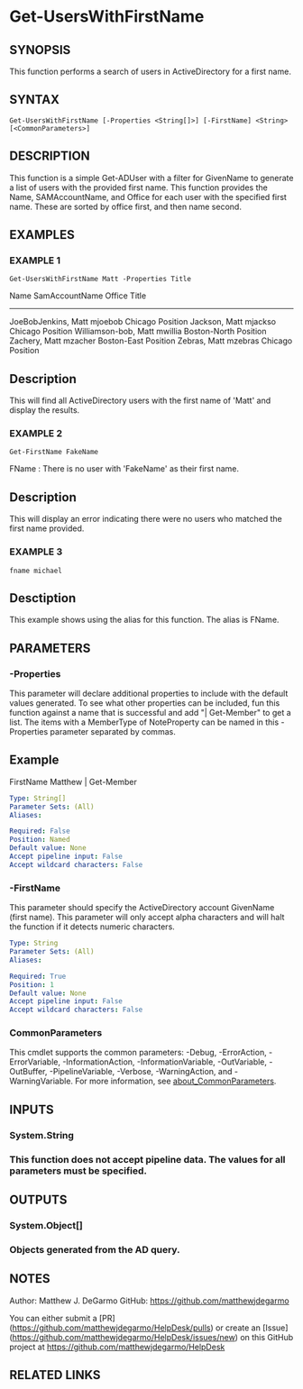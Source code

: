 # Get-UsersWithFirstName

## SYNOPSIS
This function performs a search of users in ActiveDirectory for a first name.

## SYNTAX

```
Get-UsersWithFirstName [-Properties <String[]>] [-FirstName] <String> [<CommonParameters>]
```

## DESCRIPTION
This function is a simple Get-ADUser with a filter for GivenName to generate a list of users with the provided first name.
This function provides the Name, SAMAccountName, and Office for each user with the specified first name.
These are sorted by office first, and then name second.

## EXAMPLES

### EXAMPLE 1
```
Get-UsersWithFirstName Matt -Properties Title
```

Name                          SamAccountName Office          Title
----                          -------------- ------          -----
JoeBobJenkins, Matt           mjoebob        Chicago         Position
Jackson, Matt                 mjackso        Chicago         Position
Williamson-bob, Matt          mwillia        Boston-North    Position
Zachery, Matt                 mzacher        Boston-East     Position
Zebras, Matt                  mzebras        Chicago         Position

Description
-----------
This will find all ActiveDirectory users with the first name of 'Matt' and display the results.

### EXAMPLE 2
```
Get-FirstName FakeName
```

FName : There is no user with 'FakeName' as their first name.

Description
-----------
This will display an error indicating there were no users who matched the first name provided.

### EXAMPLE 3
```
fname michael
```

Desctiption
-----------
This example shows using the alias for this function.
The alias is FName.

## PARAMETERS

### -Properties
This parameter will declare additional properties to include with the default values generated.
To see what other properties can be included, fun this function against a name that is successful and add "| Get-Member" to get a list.
The items with a MemberType of NoteProperty can be named in this -Properties parameter separated by commas.

Example
-------
FirstName Matthew | Get-Member

```yaml
Type: String[]
Parameter Sets: (All)
Aliases:

Required: False
Position: Named
Default value: None
Accept pipeline input: False
Accept wildcard characters: False
```

### -FirstName
This parameter should specify the ActiveDirectory account GivenName (first name).
This parameter will only accept alpha characters and will halt the function if it detects numeric characters.

```yaml
Type: String
Parameter Sets: (All)
Aliases:

Required: True
Position: 1
Default value: None
Accept pipeline input: False
Accept wildcard characters: False
```

### CommonParameters
This cmdlet supports the common parameters: -Debug, -ErrorAction, -ErrorVariable, -InformationAction, -InformationVariable, -OutVariable, -OutBuffer, -PipelineVariable, -Verbose, -WarningAction, and -WarningVariable. For more information, see [about_CommonParameters](http://go.microsoft.com/fwlink/?LinkID=113216).

## INPUTS

### System.String
###     This function does not accept pipeline data. The values for all parameters must be specified.
## OUTPUTS

### System.Object[]
###     Objects generated from the AD query.
## NOTES
Author: Matthew J.
DeGarmo
GitHub: https://github.com/matthewjdegarmo

You can either submit a \[PR\](https://github.com/matthewjdegarmo/HelpDesk/pulls)
    or create an \[Issue\](https://github.com/matthewjdegarmo/HelpDesk/issues/new)
    on this GitHub project at https://github.com/matthewjdegarmo/HelpDesk

## RELATED LINKS
